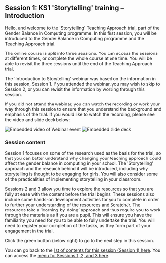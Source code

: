 ## Session 1: KS1 'Storytelling' training – Introduction

Hello, and welcome to the 'Storytelling' Teaching Approach trial, part of the Gender Balance in Computing programme. In this first session, you will be introduced to the Gender Balance in Computing programme and the Teaching Approach trial.

The online course is split into three sessions. You can access the sessions at different times, or complete the whole course at one time. You will be able to revisit the three sessions until the end of the Teaching Approach trial. 
 
The 'Introduction to Storytelling' webinar was based on the information in this session, Session 1. If you attended the webinar, you may wish to skip to Session 2, or you can revisit the information by working through this session.
 
If you did not attend the webinar, you can watch the recording or work your way through this session to ensure that you understand the background and emphasis of the trial. If you would like to watch the recording, please see the video and slide deck below:

![Embedded video of Webinar event](images/ks1storytelling-WebinarIntroEvent.gif)
![Embedded slide deck](images/ks1storytelling-WebinarIntroSlideDeck.gif)

### Session content

Session 1 focuses on some of the research used as the basis for the trial, so that you can better understand why changing your teaching approach could affect the gender balance in computing in your school. The 'Storytelling' approach and the research behind it will be introduced, including why storytelling is thought to be engaging for girls. You will also consider some of the practicalities of implementing storytelling in your classroom.

Sessions 2 and 3 allow you time to explore the resources so that you are fully at ease with the content before the trial begins. These sessions also include some hands-on development activities for you to complete in order to further your understanding of the resources and ScratchJr. The resources take a ‘learning-by-doing’ approach and thus require you to work through the materials as if you are a pupil. This will ensure you have the familiarity you need for you to be able to fully undertake the trial. You will need to register your completion of the tasks, as they form part of your engagement in the trial.

Click the green button (below right) to go to the next step in this session.

You can go back to the [list of contents for this session (Session 1) here](https://projects.raspberrypi.org/en/projects/KS1StorytellingTraining_Session1_GBICi1b).
You can access the [menu for Sessions 1, 2, and 3 here](https://projects.raspberrypi.org/en/pathways/ks1-storytellingtraining-gbici1b).
